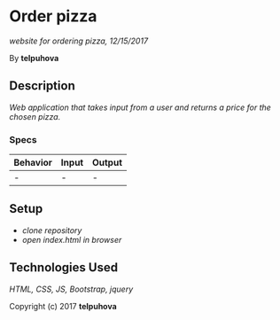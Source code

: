 # Order pizza

 _website for ordering pizza, 12/15/2017_

By **telpuhova**

## Description

_Web application that takes input from a user and returns a price for the chosen pizza._

### Specs
| Behavior | Input | Output |
| :-------------     | :------------- | :------------- |
| - | - | - |



## Setup

* _clone repository_
* _open index.html in browser_

## Technologies Used

_HTML, CSS, JS, Bootstrap, jquery_

Copyright (c) 2017 **telpuhova**
